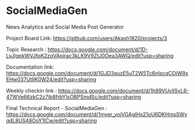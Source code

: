 # SocialMediaGen
News Analytics and Social Media Post Generator

Project Board Link:
https://github.com/users/Akash1820/projects/3

Topic Research : https://docs.google.com/document/d/1D-LyJIgpkWVJfpK2zqVApjrac3kLK9V9ZtJ0Oea3AWQ/edit?usp=sharing

Documentation link: https://docs.google.com/document/d/1GJD3quzE5uT2W5Tc6nIscqCOjW9xEHw037UtIlK0W24/edit?usp=sharing

Weekly checkin link : https://docs.google.com/document/d/1h99VUvllSyL6-47WVe66zkC2z7ib8frbYIsOBPSmdSc/edit?usp=sharing

Final Technical Report - SocialMediaGen : https://docs.google.com/document/d/1myer_vojVGAglHs21oU6DKHmsSWyqdL8US48OoY1lCw/edit?usp=sharing
